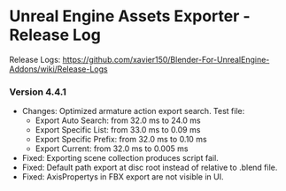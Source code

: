 # Unreal Engine Assets Exporter - Release Log
Release Logs: https://github.com/xavier150/Blender-For-UnrealEngine-Addons/wiki/Release-Logs

### Version 4.4.1
- Changes: Optimized armature action export search.
    Test file:
    - Export Auto Search: from 32.0 ms to 24.0 ms
    - Export Specific List: from 33.0 ms to 0.09 ms
    - Export Specific Prefix: from 32.0 ms to 0.10 ms
    - Export Current: from 32.0 ms to 0.005 ms
- Fixed: Exporting scene collection produces script fail.
- Fixed: Default path export at disc root instead of relative to .blend file.
- Fixed: AxisPropertys in FBX export are not visible in UI.